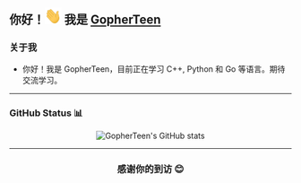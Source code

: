 ## 你好！<img src="https://raw.githubusercontent.com/parth-27/parth-27/master/Hi.gif" width="30px"> 我是 [GopherTeen](https://github.com/GopherTeen)

### 关于我

- 你好！我是 GopherTeen，目前正在学习 C++, Python 和 Go 等语言。期待交流学习。
---


### GitHub Status 📊

<div align="center">

![GopherTeen's GitHub stats](https://github-readme-stats.vercel.app/api?username=GopherTeen&show_icons=true&theme=radical)

---

### 感谢你的到访 😊